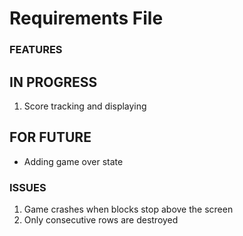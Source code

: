 # Requirements File


###    FEATURES    ###

##  IN PROGRESS  ##

1. Score tracking and displaying

##  FOR FUTURE  ##

* Adding game over state


###    ISSUES    ###

1. Game crashes when blocks stop above the screen
2. Only consecutive rows are destroyed
